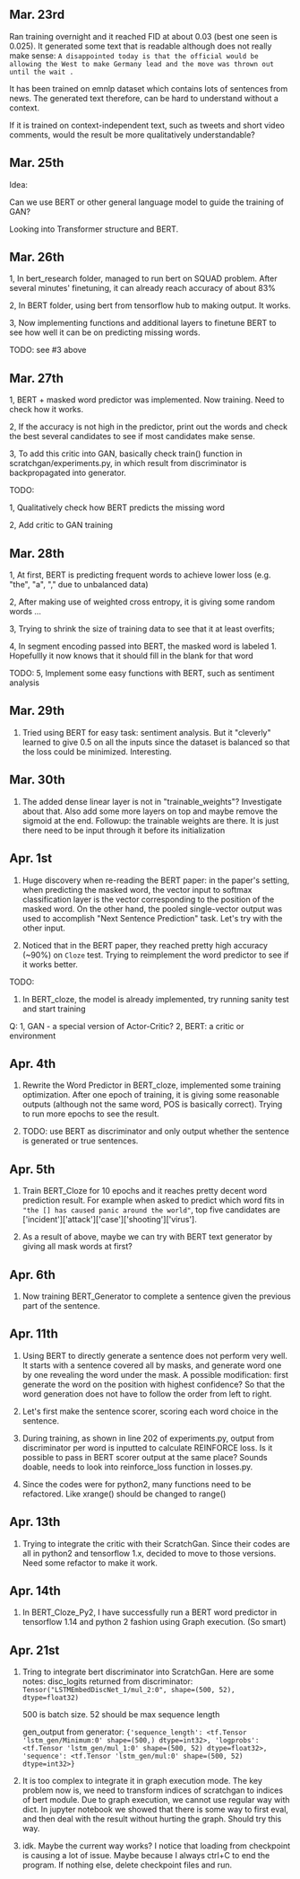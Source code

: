 ## Mar. 23rd
Ran training overnight and it reached FID at about 0.03 (best one seen is 0.025). It generated some text that is readable although does not really make sense:
`A disappointed today is that the official would be allowing the West to make Germany lead and the move was thrown out until the wait .`

It has been trained on emnlp dataset which contains lots of sentences from news. The generated text therefore, can be hard to understand without a context.

If it is trained on context-independent text, such as tweets and short video comments, would the result be more qualitatively understandable?


## Mar. 25th
Idea:

Can we use BERT or other general language model to guide the training of GAN?

Looking into Transformer structure and BERT.

## Mar. 26th
1, In bert_research folder, managed to run bert on SQUAD problem. After several minutes' finetuning, it can already reach accuracy of about 83%

2, In BERT folder, using bert from tensorflow hub to making output. It works.

3, Now implementing functions and additional layers to finetune BERT to see how well it can be on predicting missing words.

TODO:
see #3 above

## Mar. 27th
1, BERT + masked word predictor was implemented. Now training. Need to check how it works.

2, If the accuracy is not high in the predictor, print out the words and check the best several candidates to see if most candidates make sense.

3, To add this critic into GAN, basically check train() function in scratchgan/experiments.py, in which result from discriminator is backpropagated into generator.

TODO:

1, Qualitatively check how BERT predicts the missing word

2, Add critic to GAN training

## Mar. 28th
1, At first, BERT is predicting frequent words to achieve lower loss (e.g. "the", "a", "," due to unbalanced data)

2, After making use of weighted cross entropy, it is giving some random words ... 

3, Trying to shrink the size of training data to see that it at least overfits; 

4, In segment encoding passed into BERT, the masked word is labeled 1. Hopefullly it now knows that it should fill in the blank for that word

TODO:
5, Implement some easy functions with BERT, such as sentiment analysis

## Mar. 29th
1. Tried using BERT for easy task: sentiment analysis. But it "cleverly" learned to give 0.5 on all the inputs since the dataset is balanced so that the loss could be minimized. Interesting.

## Mar. 30th
1. The added dense linear layer is not in "trainable_weights"? Investigate about that. Also add some more layers on top and maybe remove the sigmoid at the end.
Followup: the trainable weights are there. It is just there need to be input through it before its initialization

## Apr. 1st
1. Huge discovery when re-reading the BERT paper: in the paper's setting, when predicting the masked word, the vector input to softmax classification layer is the vector corresponding to the position of the masked word. On the other hand, the pooled single-vector output was used to accomplish "Next Sentence Prediction" task. Let's try with the other input.

2. Noticed that in the BERT paper, they reached pretty high accuracy (~90%) on `Cloze` test. Trying to reimplement the word predictor to see if it works better.

TODO:
1. In BERT_cloze, the model is already implemented, try running sanity test and start training

Q:
1, GAN - a special version of Actor-Critic?
2, BERT: a critic or environment

## Apr. 4th
1. Rewrite the Word Predictor in BERT_cloze, implemented some training optimization. After one epoch of training, it is giving some reasonable outputs (although not the same word, POS is basically correct). Trying to run more epochs to see the result.

2. TODO: use BERT as discriminator and only output whether the sentence is generated or true sentences.

## Apr. 5th
1. Train BERT_Cloze for 10 epochs and it reaches pretty decent word prediction result. For example when asked to predict which word fits in `"the [] has caused panic around the world"`, top five candidates are ['incident']['attack']['case']['shooting']['virus'].

2. As a result of above, maybe we can try with BERT text generator by giving all mask words at first?

## Apr. 6th 
1. Now training BERT_Generator to complete a sentence given the previous part of the sentence.

## Apr. 11th
1. Using BERT to directly generate a sentence does not perform very well. It starts with a sentence covered all by masks, and generate word one by one revealing the word under the mask. A possible modification: first generate the word on the position with highest confidence? So that the word generation does not have to follow the order from left to right.

2. Let's first make the sentence scorer, scoring each word choice in the sentence.

3. During training, as shown in line 202 of experiments.py, output from discriminator per word is inputted to calculate REINFORCE loss. Is it possible to pass in BERT scorer output at the same place?
Sounds doable, needs to look into reinforce_loss function in losses.py.

4. Since the codes were for python2, many functions need to be refactored. Like xrange() should be changed to range()

## Apr. 13th
1. Trying to integrate the critic with their ScratchGan. Since their codes are all in python2 and tensorflow 1.x, decided to move to those versions. Need some refactor to make it work.

## Apr. 14th
1. In BERT_Cloze_Py2, I have successfully run a BERT word predictor in tensorflow 1.14 and python 2 fashion using Graph execution. (So smart)

## Apr. 21st
1. Tring to integrate bert discriminator into ScratchGan. Here are some notes:
    disc_logits returned from discriminator: `Tensor("LSTMEmbedDiscNet_1/mul_2:0", shape=(500, 52), dtype=float32)`

    500 is batch size. 52 should be max sequence length

    gen_output from generator: `{'sequence_length': <tf.Tensor 'lstm_gen/Minimum:0' shape=(500,) dtype=int32>, 'logprobs': <tf.Tensor 'lstm_gen/mul_1:0' shape=(500, 52) dtype=float32>, 'sequence': <tf.Tensor 'lstm_gen/mul:0' shape=(500, 52) dtype=int32>}`

2. It is too complex to integrate it in graph execution mode. The key problem now is, we need to transform indices of scratchgan to indices of bert module. Due to graph execution, we cannot use regular way with dict. In jupyter notebook we showed that there is some way to first eval, and then deal with the result without hurting the graph. Should try this way.

3. idk. Maybe the current way works? I notice that loading from checkpoint is causing a lot of issue. Maybe because I always ctrl+C to end the program. If nothing else, delete checkpoint files and run.
